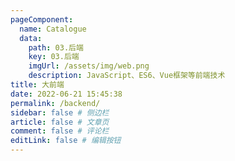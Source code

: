 ```yaml
---
pageComponent:
  name: Catalogue
  data:
    path: 03.后端
    key: 03.后端
    imgUrl: /assets/img/web.png
    description: JavaScript、ES6、Vue框架等前端技术
title: 大前端
date: 2022-06-21 15:45:38
permalink: /backend/
sidebar: false # 侧边栏
article: false # 文章页 
comment: false # 评论栏
editLink: false # 编辑按钮
---
```

